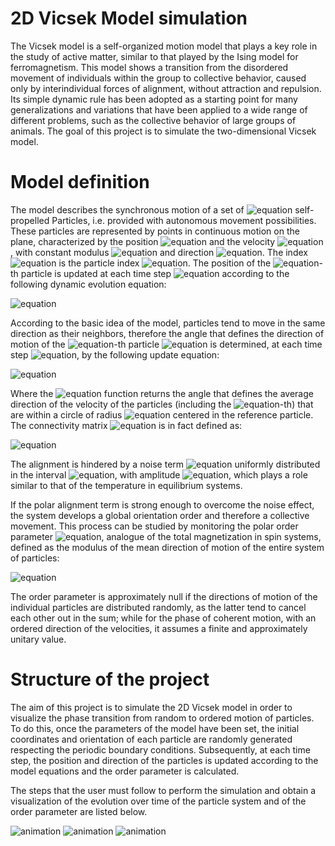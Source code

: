 # 2D Vicsek Model simulation

The Vicsek model is a self-organized motion model that plays a key role in the study of active matter, similar to that played by the Ising model for ferromagnetism. This model shows a transition from the disordered movement of individuals within the group to collective behavior, caused only by interindividual forces of alignment, without attraction and repulsion. Its simple dynamic rule has been adopted as a starting point for many generalizations and variations that have been applied to a wide range of different problems, such as the collective behavior of large groups of animals. The goal of this project is to simulate the two-dimensional Vicsek model.

# Model definition
The model describes the synchronous motion of a set of ![equation](https://latex.codecogs.com/svg.image?N) self-propelled Particles, i.e. provided with autonomous movement possibilities. These particles are represented by points in continuous motion on the plane, characterized by the position ![equation](https://latex.codecogs.com/svg.image?\textbf{r}_i(t)) and the velocity ![equation](https://latex.codecogs.com/svg.image?\textbf{v}_i(t)), with constant modulus ![equation](https://latex.codecogs.com/svg.image?v_0) and direction ![equation](https://latex.codecogs.com/svg.image?\textbf{s}_i(t)=(\cos(\theta_i(t)),\sin(\theta_i(t)))). The index ![equation](https://latex.codecogs.com/svg.image?i) is the particle index ![equation](https://latex.codecogs.com/svg.image?i=1,...,N). The position of the ![equation](https://latex.codecogs.com/svg.image?i)-th particle is updated at each time step ![equation](https://latex.codecogs.com/svg.image?\Delta&space;t) according to the following dynamic evolution equation: 

![equation](https://latex.codecogs.com/svg.image?\textbf{r}_i(t+\Delta&space;t)=\textbf{r}_i(t)&plus;\textbf{v}_i(t)\Delta&space;t=\textbf{r}_i(t)&plus;v_0\begin{pmatrix}\cos(\theta_i(t))&space;\\\sin(\theta_i(t))\end{pmatrix}\Delta&space;t)

According to the basic idea of the model, particles tend to move in the same direction as their neighbors, therefore the angle that defines the direction of motion of the ![equation](https://latex.codecogs.com/svg.image?i)-th particle ![equation](https://latex.codecogs.com/svg.image?\theta_i(t)) is determined, at each time step ![equation](https://latex.codecogs.com/svg.image?\Delta&space;t), by the following update equation:

![equation](https://latex.codecogs.com/svg.image?\theta_i(t+\Delta&space;t)=Arg\left&space;[&space;\sum_{j=1}^{N}&space;n_{ij}(t)\textbf{s}_j(t)\right&space;]&plus;\eta_i(t))

Where the ![equation](https://latex.codecogs.com/svg.image?Arg) function returns the angle that defines the average direction of the velocity of the particles (including the ![equation](https://latex.codecogs.com/svg.image?i)-th) that are within a circle of radius ![equation](https://latex.codecogs.com/svg.image?R_0) centered in the reference particle. The connectivity matrix ![equation](https://latex.codecogs.com/svg.image?n_{ij}(t)) is in fact defined as:

![equation](https://latex.codecogs.com/svg.image?n_{ij}(t)=\begin{cases}&&space;1&space;\text{&space;if&space;}|\textbf{r}_i(t)-\textbf{r}_j(t)|<R_0\\\\&&space;0&space;\text{&space;if&space;}|\textbf{r}_i(t)-\textbf{r}_j(t)|>R_0\end{cases}&space;)

The alignment is hindered by a noise term ![equation](https://latex.codecogs.com/svg.image?\eta_{i}(t)) uniformly distributed in the interval ![equation](https://latex.codecogs.com/svg.image?[-\eta/2,\eta/2]), with amplitude ![equation](https://latex.codecogs.com/svg.image?\eta\in[0,1]), which plays a role similar to that of the temperature in equilibrium systems.

If the polar alignment term is strong enough to overcome the noise effect, the system develops a global orientation order and therefore a collective movement. This process can be studied by monitoring the polar order parameter ![equation](https://latex.codecogs.com/svg.image?\varphi(t)), analogue of the total magnetization in spin systems, defined as the modulus of the mean direction of motion of the entire system of particles:

![equation](https://latex.codecogs.com/svg.image?\varphi(t)=\frac{1}{N}\left|\sum_{i=1}^{N}&space;\textbf{s}_i(t)\right|)

The order parameter is approximately null if the directions of motion of the individual particles are distributed randomly, as the latter tend to cancel each other out in the sum; while for the phase of coherent motion, with an ordered direction of the velocities, it assumes a finite and approximately unitary value.

# Structure of the project

The aim of this project is to simulate the 2D Vicsek model in order to visualize the phase transition from random to ordered motion of particles. To do this, once the parameters of the model have been set, the initial coordinates and orientation of each particle are randomly generated respecting the periodic boundary conditions. Subsequently, at each time step, the position and direction of the particles is updated according to the model equations and the order parameter is calculated.

The steps that the user must follow to perform the simulation and obtain a visualization of the evolution over time of the particle system and of the order parameter are listed below.

![animation](https://github.com/sofiraponi/2D_Vicsek_Model/blob/main/animation_1.gif)
![animation](https://github.com/sofiraponi/2D_Vicsek_Model/blob/main/animation_2.gif)
![animation](https://github.com/sofiraponi/2D_Vicsek_Model/blob/main/animation_3.gif)


